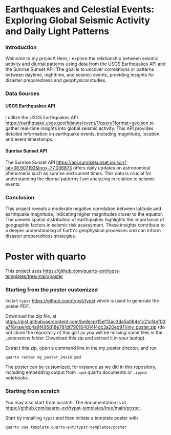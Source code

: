 
# Earthquakes and Celestial Events: Exploring Global Seismic Activity and Daily Light Patterns

### Introduction

Welcome to my project! Here, I explore the relationship between seismic activity and diurnal patterns using data from the USGS Earthquakes API and the Sunrise Sunset API. The goal is to uncover correlations or patterns between daytime, nighttime, and seismic events, providing insights for disaster preparedness and geophysical studies.

### Data Sources

#### USGS Earthquakes API
I utilize the USGS Earthquakes API <https://earthquake.usgs.gov/fdsnws/event/1/query?format=geojson> to gather real-time insights into global seismic activity. This API provides detailed information on earthquake events, including magnitude, location, and event timestamps.

#### Sunrise Sunset API
The Sunrise Sunset API <https://api.sunrisesunset.io/json?lat=38.907192&lng=-77.036873> offers daily updates on astronomical phenomena such as sunrise and sunset times. This data is crucial for understanding the diurnal patterns I am analyzing in relation to seismic events.

### Conclusion

This project reveals a moderate negative correlation between latitude and earthquake magnitude, indicating higher magnitudes closer to the equator. The uneven spatial distribution of earthquakes highlights the importance of geographic factors in seismic risk assessment. These insights contribute to a deeper understanding of Earth's geophysical processes and can inform disaster preparedness strategies.

# Poster with quarto

This project uses <https://github.com/quarto-ext/typst-templates/tree/main/poster>

### Starting from the poster customized

Install ``typst`` <https://github.com/typst/typst> which is used to generate the poster PDF.

Download the zip file, at <https://gist.githubusercontent.com/bellecp/15ef13ac3da5a064e1c21cf4ef03a7f8/raw/dc4a9f495d18e781df790164014f4dc3a20ed911/my_poster.zip>
(do not clone the repository of this gist as you will be missing some files in the _extensions folder. Download this zip and extract it in your laptop).

Extract this zip, open a command line in the my_poster director, and run

```
quarto render my_poster_24x18.qmd
```

The poster can be customized, for instance as we did in this repository, including
embedding output from ``.qmd`` quarto documents or ``.ipynb`` notebooks.

### Starting from scratch

You may also start from scratch. The documentation is at
<https://github.com/quarto-ext/typst-templates/tree/main/poster>.


Start by installing ``typst`` and then initiate a template poster  with

```
quarto use template quarto-ext/typst-templates/poster
```

